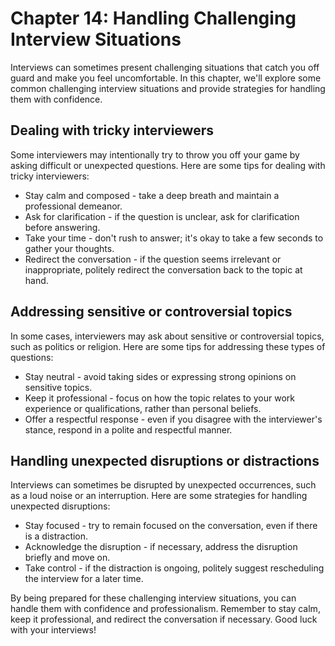 Chapter 14: Handling Challenging Interview Situations
=====================================================

Interviews can sometimes present challenging situations that catch you off guard and make you feel uncomfortable. In this chapter, we'll explore some common challenging interview situations and provide strategies for handling them with confidence.

Dealing with tricky interviewers
--------------------------------

Some interviewers may intentionally try to throw you off your game by asking difficult or unexpected questions. Here are some tips for dealing with tricky interviewers:

* Stay calm and composed - take a deep breath and maintain a professional demeanor.
* Ask for clarification - if the question is unclear, ask for clarification before answering.
* Take your time - don't rush to answer; it's okay to take a few seconds to gather your thoughts.
* Redirect the conversation - if the question seems irrelevant or inappropriate, politely redirect the conversation back to the topic at hand.

Addressing sensitive or controversial topics
--------------------------------------------

In some cases, interviewers may ask about sensitive or controversial topics, such as politics or religion. Here are some tips for addressing these types of questions:

* Stay neutral - avoid taking sides or expressing strong opinions on sensitive topics.
* Keep it professional - focus on how the topic relates to your work experience or qualifications, rather than personal beliefs.
* Offer a respectful response - even if you disagree with the interviewer's stance, respond in a polite and respectful manner.

Handling unexpected disruptions or distractions
-----------------------------------------------

Interviews can sometimes be disrupted by unexpected occurrences, such as a loud noise or an interruption. Here are some strategies for handling unexpected disruptions:

* Stay focused - try to remain focused on the conversation, even if there is a distraction.
* Acknowledge the disruption - if necessary, address the disruption briefly and move on.
* Take control - if the distraction is ongoing, politely suggest rescheduling the interview for a later time.

By being prepared for these challenging interview situations, you can handle them with confidence and professionalism. Remember to stay calm, keep it professional, and redirect the conversation if necessary. Good luck with your interviews!
